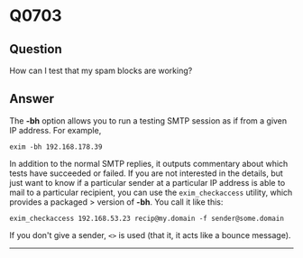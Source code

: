 Q0703
=====

Question
--------

How can I test that my spam blocks are working?

Answer
------

The **-bh** option allows you to run a testing SMTP session as if from a
given IP address. For example,

    exim -bh 192.168.178.39

In addition to the normal SMTP replies, it outputs commentary about which tests have succeeded or failed. If you are not interested in the details, but just want to know if a particular sender at a particular IP address is able to mail to a particular recipient, you can use the `exim_checkaccess` utility, which provides a  packaged > version of **-bh**. You call it like this:

    exim_checkaccess 192.168.53.23 recip@my.domain -f sender@some.domain

If you don't give a sender, `<>` is used (that it, it acts like a bounce
message).

* * * * *
